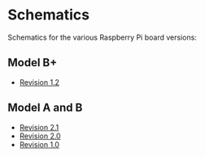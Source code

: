 # Schematics

Schematics for the various Raspberry Pi board versions:

## Model B+

- [Revision 1.2](Raspberry-Pi-B-Plus-V1.2-Schematics.pdf)

## Model A and B

- [Revision 2.1](Raspberry-Pi-Rev-2.1-Model-AB-Schematics.pdf)
- [Revision 2.0](Raspberry-Pi-Rev-2.0-Model-AB-Schematics.pdf)
- [Revision 1.0](Raspberry-Pi-Rev-1.0-Model-AB-Schematics.pdf)
